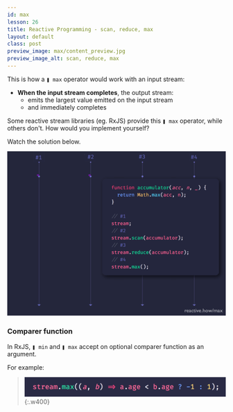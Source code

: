 ```yaml
---
id: max
lesson: 26
title: Reactive Programming - scan, reduce, max
layout: default
class: post
preview_image: max/content_preview.jpg
preview_image_alt: scan, reduce, max
---
```


This is how a `❚ max` operator would work with an input stream:

* **When the input stream completes**, the output stream:
  * emits the largest value emitted on the input stream
  * and immediately completes

Some reactive stream libraries (eg. RxJS) provide this `❚ max` operator, while others don't. How would you implement yourself?

Watch the solution below.

![](img/max/scanreducemax.gif)

### Comparer function

In RxJS, `❚ min` and `❚ max` accept on optional comparer function as an argument.

For example:

> ![](img/max/maxcomparer.png){:.w400}
